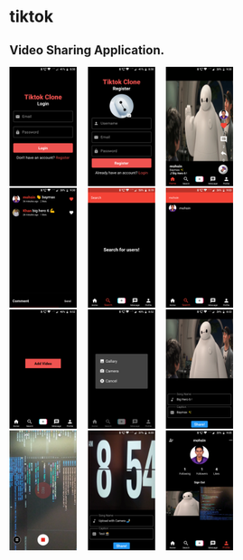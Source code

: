 # tiktok

## Video Sharing Application.

<img src="/screenshots/1.png" width=23.6% height=27.8%>&nbsp;&nbsp;&nbsp;&nbsp;
<img src="/screenshots/2.png" width=23.6% height=27.8%>&nbsp;&nbsp;&nbsp;&nbsp;
<img src="/screenshots/3.png" width=23.6% height=27.8%>&nbsp;&nbsp;&nbsp;&nbsp;
<img src="/screenshots/4.png" width=23.6% height=27.8%>&nbsp;&nbsp;&nbsp;&nbsp;
<img src="/screenshots/5.png" width=23.6% height=27.8%>&nbsp;&nbsp;&nbsp;&nbsp;
<img src="/screenshots/6.png" width=23.6% height=27.8%>&nbsp;&nbsp;&nbsp;&nbsp;
<img src="/screenshots/7.png" width=23.6% height=27.8%>&nbsp;&nbsp;&nbsp;&nbsp;
<img src="/screenshots/8.png" width=23.6% height=27.8%>&nbsp;&nbsp;&nbsp;&nbsp;
<img src="/screenshots/9.png" width=23.6% height=27.8%>&nbsp;&nbsp;&nbsp;&nbsp;
<img src="/screenshots/10.png" width=23.6% height=27.8%>&nbsp;&nbsp;&nbsp;&nbsp;
<img src="/screenshots/11.png" width=23.6% height=27.8%>&nbsp;&nbsp;&nbsp;&nbsp;
<img src="/screenshots/12.png" width=23.6% height=27.8%>&nbsp;&nbsp;&nbsp;&nbsp;



